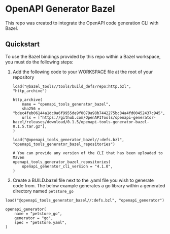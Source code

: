 # OpenAPI Generator Bazel

This repo was created to integrate the OpenAPI code generation CLI with Bazel.

## Quickstart

To use the Bazel bindings provided by this repo within a Bazel workspace,
you must do the following steps:

1. Add the following code to your WORKSPACE file at the root of your repository

   ```
   load("@bazel_tools//tools/build_defs/repo:http.bzl", "http_archive")

   http_archive(
       name = "openapi_tools_generator_bazel",
       sha256 = "bdec4feb06144a1dc0a6f9955de9f0079a98b7442275bc84a4fd00452437c945",
       urls = ["https://github.com/OpenAPITools/openapi-generator-bazel/releases/download/0.1.5/openapi-tools-generator-bazel-0.1.5.tar.gz"],
   )

   load("@openapi_tools_generator_bazel//:defs.bzl", "openapi_tools_generator_bazel_repositories")

   # You can provide any version of the CLI that has been uploaded to Maven
   openapi_tools_generator_bazel_repositories(
       openapi_generator_cli_version = "4.1.0",
   )
   ```

2. Create a BUILD.bazel file next to the .yaml file you wish to generate code from.
   The below example generates a go library within a generated directory named `petstore_go`

```
load("@openapi_tools_generator_bazel//:defs.bzl", "openapi_generator")

openapi_generator(
    name = "petstore_go",
    generator = "go",
    spec = "petstore.yaml",
)
```
